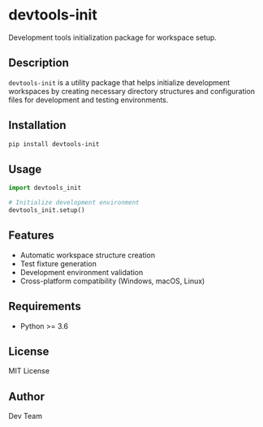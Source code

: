 # devtools-init

Development tools initialization package for workspace setup.

## Description

`devtools-init` is a utility package that helps initialize development workspaces by creating necessary directory structures and configuration files for development and testing environments.

## Installation

```bash
pip install devtools-init
```

## Usage

```python
import devtools_init

# Initialize development environment
devtools_init.setup()
```

## Features

- Automatic workspace structure creation
- Test fixture generation
- Development environment validation
- Cross-platform compatibility (Windows, macOS, Linux)

## Requirements

- Python >= 3.6

## License

MIT License

## Author

Dev Team
